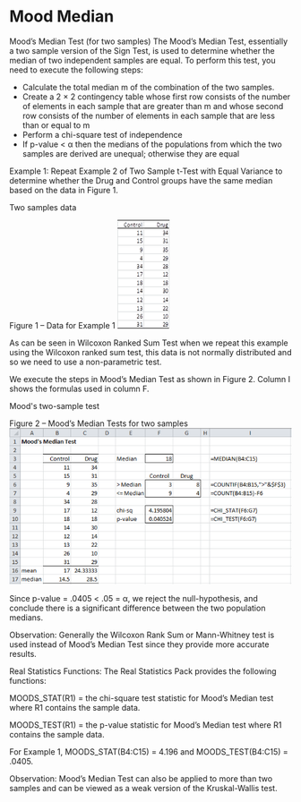 # Mood Median
Mood’s Median Test (for two samples)
The Mood’s Median Test, essentially a two sample version of the Sign Test, is used to determine whether the median of two independent samples are equal. To perform this test, you need to execute the following steps:

* Calculate the total median m of the combination of the two samples.
* Create a 2 × 2 contingency table whose first row consists of the number of elements in each sample that are greater than m and whose second row consists of the number of elements in each sample that are less than or equal to m
* Perform a chi-square test of independence
* If p-value < α then the medians of the populations from which the two samples are derived are unequal; otherwise they are equal

Example 1: Repeat Example 2 of Two Sample t-Test with Equal Variance to determine whether the Drug and Control groups have the same median based on the data in Figure 1.

Two samples data

Figure 1 – Data for Example 1
<img src="./images/moodmedian1.png" alt="data" class="inline"/>

As can be seen in Wilcoxon Ranked Sum Test when we repeat this example using the Wilcoxon ranked sum test, this data is not normally distributed and so we need to use a non-parametric test.

We execute the steps in Mood’s Median Test as shown in Figure 2. Column I shows the formulas used in column F.

Mood's two-sample test

Figure 2 – Mood’s Median Tests for two samples
<img src="./images/moodmedian2.png" alt="data" class="inline"/>


Since p-value = .0405 < .05 = α, we reject the null-hypothesis, and conclude there is a significant difference between the two population medians.

Observation: Generally the Wilcoxon Rank Sum or Mann-Whitney test is used instead of Mood’s Median Test since they provide more accurate results.

Real Statistics Functions: The Real Statistics Pack provides the following functions:

MOODS_STAT(R1) = the chi-square test statistic for Mood’s Median test where R1 contains the sample data.

MOODS_TEST(R1) = the p-value statistic for Mood’s Median test where R1 contains the sample data.

For Example 1, MOODS_STAT(B4:C15) = 4.196 and MOODS_TEST(B4:C15) = .0405.

Observation: Mood’s Median Test can also be applied to more than two samples and can be viewed as a weak version of the Kruskal-Wallis test.
